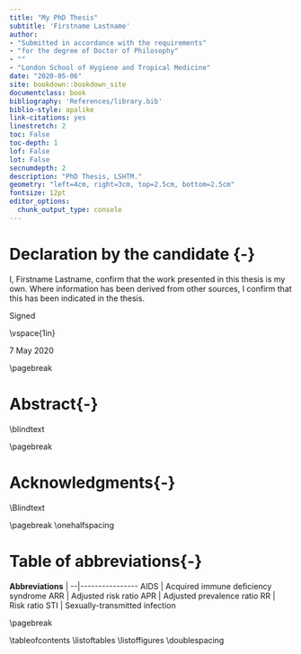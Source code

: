 ```yaml
--- 
title: "My PhD Thesis"
subtitle: 'Firstname Lastname'
author: 
- "Submitted in accordance with the requirements"
- "for the degree of Doctor of Philosophy"
- ""
- "London School of Hygiene and Tropical Medicine" 
date: "2020-05-06"
site: bookdown::bookdown_site
documentclass: book
bibliography: 'References/library.bib'
biblio-style: apalike
link-citations: yes
linestretch: 2
toc: False
toc-depth: 1
lof: False
lot: False
secnumdepth: 2
description: "PhD Thesis, LSHTM."
geometry: "left=4cm, right=3cm, top=2.5cm, bottom=2.5cm"
fontsize: 12pt
editor_options: 
  chunk_output_type: console
---
```


# Declaration by the candidate {-} 


I, Firstname Lastname, confirm that the work presented in this thesis is my own. Where information has been derived from other sources, I confirm that this has been indicated in the thesis.


Signed 

\vspace{1in}

7 May 2020

\pagebreak

# Abstract{-}

\blindtext

\pagebreak 

# Acknowledgments{-}

\Blindtext

\pagebreak 
\onehalfspacing

# Table of abbreviations{-}

**Abbreviations**  | 
--|----------------
AIDS | Acquired immune deficiency syndrome 
ARR | Adjusted risk ratio 
APR | Adjusted prevalence ratio 
RR | Risk ratio
STI | Sexually-transmitted infection 

\pagebreak 

\tableofcontents
\listoftables 
\listoffigures
\doublespacing

